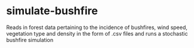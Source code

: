 # simulate-bushfire
Reads in forest data pertaining to the incidence of bushfires, wind speed, vegetation type and density in the form of .csv files and runs a stochastic bushfire simulation
